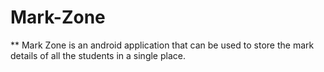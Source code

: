 # Mark-Zone

** Mark Zone is an android application that can be used to store the mark details of all the students in a single place.


